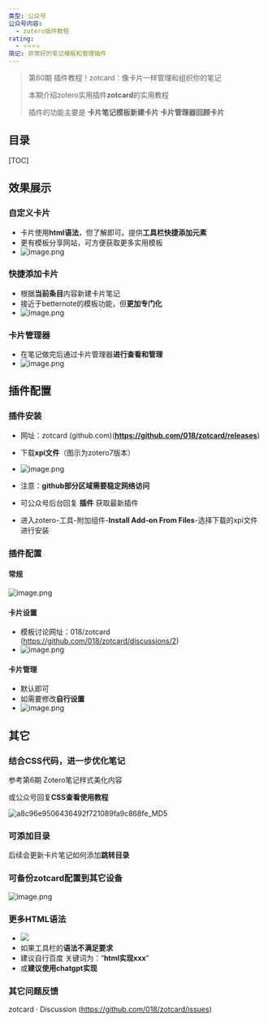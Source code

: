 ```yaml
---
类型: 公众号
公众号内容:
  - zotero插件教程
rating:
  - ⭐⭐⭐⭐
简记: 非常好的笔记模板和管理插件
---
```


> 第60期 插件教程！zotcard：像卡片一样管理和组织你的笔记
> 
> 本期介绍zotero实用插件**zotcard**的实用教程
> 
> 插件的功能主要是 **卡片笔记模板新建卡片 卡片管理器回顾卡片**

## 目录

[TOC]

## 效果展示

### 自定义卡片

- 卡片使用**html语法**，但了解即可。提供**工具栏快捷添加元素**
- 更有模板分享网站，可方便获取更多实用模板
- ![image.png](https://pic-go-42.oss-cn-guangzhou.aliyuncs.com/img/20240102094623.png)

### 快捷添加卡片

- 根据**当前条目**内容新建卡片笔记
- 接近于betternote的模板功能，但**更加专门化**
- ![image.png](https://pic-go-42.oss-cn-guangzhou.aliyuncs.com/img/20240102095354.png)

### 卡片管理器

- 在笔记做完后通过卡片管理器**进行查看和管理**
- ![image.png](https://pic-go-42.oss-cn-guangzhou.aliyuncs.com/img/20240102100131.png)

## 插件配置

### 插件安装

- 网址：zotcard (github.com)(**https://github.com/018/zotcard/releases**)
- 下载**xpi文件**（图示为zotero7版本）
- ![image.png](https://pic-go-42.oss-cn-guangzhou.aliyuncs.com/img/20240102100423.png)


- 注意：**github部分区域需要稳定网络访问**
- 可公众号后台回复 **插件** 获取最新插件
- 进入zotero-工具-附加组件-**Install Add-on From Files**-选择下载的xpi文件进行安装

### 插件配置

#### 常规

![image.png](https://pic-go-42.oss-cn-guangzhou.aliyuncs.com/img/20240102100738.png)

#### 卡片设置

- 模板讨论网址：018/zotcard (https://github.com/018/zotcard/discussions/2)
- ![image.png](https://pic-go-42.oss-cn-guangzhou.aliyuncs.com/img/20240102101126.png)

#### 卡片管理

- 默认即可
- 如需要修改**自行设置**
- ![image.png](https://pic-go-42.oss-cn-guangzhou.aliyuncs.com/img/20240102101355.png)

## 其它

### 结合CSS代码，进一步优化笔记

参考第6期 Zotero笔记样式美化内容

或公众号回复**CSS查看使用教程**

![a8c96e9506436492f721089fa9c868fe_MD5](https://pic-go-42.oss-cn-guangzhou.aliyuncs.com/img/a8c96e9506436492f721089fa9c868fe_MD5.png)

### 可添加目录

后续会更新卡片笔记如何添加**跳转目录**

### 可备份zotcard配置到其它设备

![image.png](https://pic-go-42.oss-cn-guangzhou.aliyuncs.com/img/20240102101727.png)

### 更多HTML语法

- ![](https://pic-go-42.oss-cn-guangzhou.aliyuncs.com/img/20231220161201.png)
- 如果工具栏的**语法不满足要求**
- 建议自行百度 关键词为：“**html实现xxx**”
- 或**建议使用chatgpt实现**

### 其它问题反馈

zotcard · Discussion (https://github.com/018/zotcard/issues)
